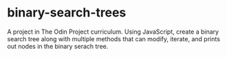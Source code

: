 # binary-search-trees
A project in The Odin Project curriculum. Using JavaScript, create a binary search tree along with multiple methods that can
modify, iterate, and prints out nodes in the binary serach tree. 